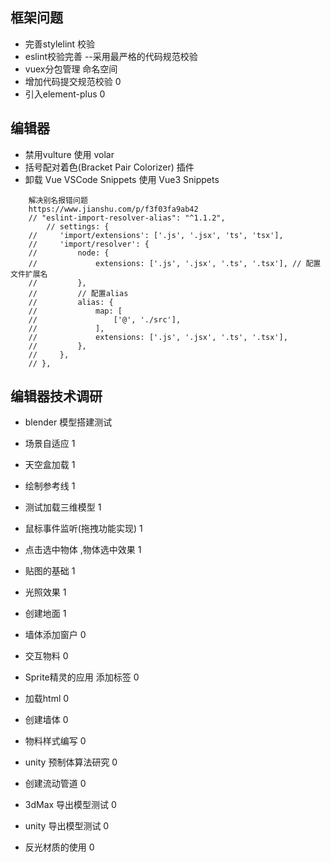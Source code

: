 ## 框架问题
- 完善stylelint 校验
- eslint校验完善 --采用最严格的代码规范校验
- vuex分包管理 命名空间
- 增加代码提交规范校验 0
- 引入element-plus 0

## 编辑器
- 禁用vulture 使用 volar
- 括号配对着色(Bracket Pair Colorizer) 插件
- 卸载 Vue VSCode Snippets 使用 Vue3 Snippets
```
    解决别名报错问题 
    https://www.jianshu.com/p/f3f03fa9ab42
    // "eslint-import-resolver-alias": "^1.1.2",
        // settings: {
    //     'import/extensions': ['.js', '.jsx', 'ts', 'tsx'],
    //     'import/resolver': {
    //         node: {
    //             extensions: ['.js', '.jsx', '.ts', '.tsx'], // 配置文件扩展名
    //         },
    //         // 配置alias
    //         alias: {
    //             map: [
    //                 ['@', './src'],
    //             ],
    //             extensions: ['.js', '.jsx', '.ts', '.tsx'],
    //         },
    //     },
    // },
```

## 编辑器技术调研
- blender 模型搭建测试
- 场景自适应 1
- 天空盒加载 1
- 绘制参考线 1
- 测试加载三维模型 1
- 鼠标事件监听(拖拽功能实现) 1
- 点击选中物体 ,物体选中效果 1
- 贴图的基础 1
- 光照效果 1
- 创建地面 1

- 墙体添加窗户 0

- 交互物料 0
- Sprite精灵的应用 添加标签 0
- 加载html 0
- 创建墙体 0
- 物料样式编写 0
- unity 预制体算法研究 0
- 创建流动管道 0
- 3dMax 导出模型测试 0
- unity 导出模型测试 0
- 反光材质的使用 0

